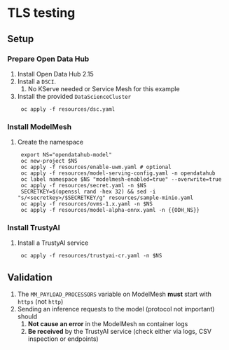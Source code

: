 # TLS testing

## Setup
### Prepare Open Data Hub

1. Install Open Data Hub 2.15
2. Install a `DSCI`.
   1. No KServe needed or Service Mesh for this example
3. Install the provided `DataScienceCluster`
   ```shell
    oc apply -f resources/dsc.yaml
   ```
   
### Install ModelMesh

1. Create the namespace
   ```shell
    export NS="opendatahub-model"
    oc new-project $NS
    oc apply -f resources/enable-uwm.yaml # optional
    oc apply -f resources/model-serving-config.yaml -n opendatahub
    oc label namespace $NS "modelmesh-enabled=true" --overwrite=true
    oc apply -f resources/secret.yaml -n $NS
    SECRETKEY=$(openssl rand -hex 32) && sed -i "s/<secretkey>/$SECRETKEY/g" resources/sample-minio.yaml
    oc apply -f resources/ovms-1.x.yaml -n $NS
    oc apply -f resources/model-alpha-onnx.yaml -n {{ODH_NS}}
   ```

### Install TrustyAI

1. Install a TrustyAI service
   ```shell
    oc apply -f resources/trustyai-cr.yaml -n $NS
   ```
   
## Validation

1. The `MM_PAYLOAD_PROCESSORS` variable on ModelMesh **must** start with `https` (not `http`)
2. Sending an inference requests to the model (protocol not important) should
   1. **Not cause an error** in the ModelMesh `mm` container logs
   2. **Be received** by the TrustyAI service (check either via logs, CSV inspection or endpoints)